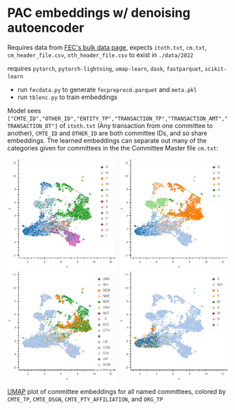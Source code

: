 # PAC embeddings w/ denoising autoencoder

Requires data from [FEC's bulk data page](https://www.fec.gov/data/browse-data/?tab=bulk-data), expects `itoth.txt`, `cm.txt`, `cm_header_file.csv`, `oth_header_file.csv` to exist in `./data/2022`

requires `pytorch`, `pytorch-lightning`, `umap-learn`, `dask`, `fastparquet`, `scikit-learn`

* run `fecdata.py` to generate `fecpreprocd.parquet` and `meta.pkl`
* run `tblenc.py` to train embeddings

Model sees `["CMTE_ID","OTHER_ID","ENTITY_TP","TRANSACTION_TP","TRANSACTION_AMT","TRANSACTION_DT"]` of `itoth.txt` (Any transaction from one committee to another), `CMTE_ID` and `OTHER_ID` are both committee IDs, and so share embeddings. The learned embeddings can separate out many of the categories given for committees in the the Committee Master file `cm.txt`:

![](embedplot.png)

[UMAP](https://umap-learn.readthedocs.io/en/latest/) plot of committee embeddings for all named committees, colored by `CMTE_TP`, `CMTE_DSGN`, `CMTE_PTY_AFFILIATION`, and `ORG_TP`
